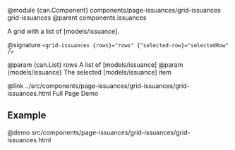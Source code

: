 @module {can.Component} components/page-issuances/grid-issuances grid-issuances
@parent components.issuances

A grid with a list of [models/issuance].

@signature `<grid-issuances {rows}="rows" {^selected-row}="selectedRow" />`

  @param {can.List} rows A list of [models/issuance]
  @param {models/issuance} The selected [models/issuance] item

@link ../src/components/page-issuances/grid-issuances/grid-issuances.html Full Page Demo

## Example

@demo src/components/page-issuances/grid-issuances/grid-issuances.html

